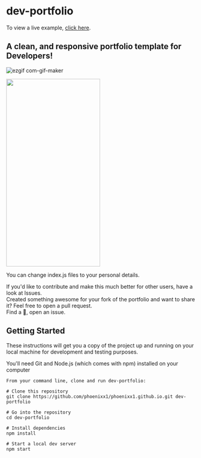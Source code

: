 # dev-portfolio
To view a live example, [click here](https://phoenixx1.github.io/).

## A clean, and responsive portfolio template for Developers!
![ezgif com-gif-maker](https://user-images.githubusercontent.com/44865935/122817621-c17dce00-d2f5-11eb-8d24-f7710af800c1.gif)  
<!-- ![ezgif com-gif-maker](https://user-images.githubusercontent.com/44865935/123323309-f2a70a00-d552-11eb-95cb-09444d3f6a06.gif)   -->
<img src="https://user-images.githubusercontent.com/44865935/123323309-f2a70a00-d552-11eb-95cb-09444d3f6a06.gif" width="250" height="500"/>

You can change index.js files to your personal details.  

If you'd like to contribute and make this much better for other users, have a look at Issues.  
Created something awesome for your fork of the portfolio and want to share it? Feel free to open a pull request.  
Find a 🐛, open an issue.  

## Getting Started
These instructions will get you a copy of the project up and running on your local machine for development and testing purposes.

You'll need Git and Node.js (which comes with npm) installed on your computer

```## How To Use
From your command line, clone and run dev-portfolio:

# Clone this repository
git clone https://github.com/phoenixx1/phoenixx1.github.io.git dev-portfolio

# Go into the repository
cd dev-portfolio

# Install dependencies
npm install

# Start a local dev server
npm start
```
